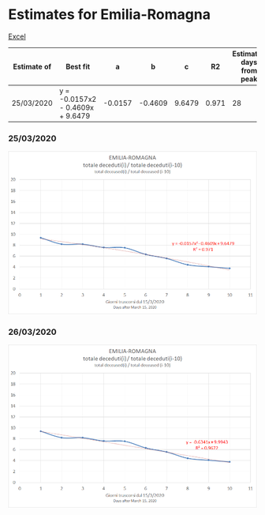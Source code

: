 # Estimates for Emilia-Romagna


[Excel](COVID-19_emilia_romagna.xlsx)

|Estimate of|Best fit|a|b|c|R2|Estimated days from peak|Estimated peak date|
|-|-|-|-|-|-|-|-|
|25/03/2020|y = -0.0157x2 - 0.4609x + 9.6479|-0.0157|-0.4609|9.6479|0.971|28|12/04/2020|

### 25/03/2020

![Fitting 25/03/2020](emilia_romagna_j10_20200325_x2.png)


### 26/03/2020

![Fitting 26/03/2020](emilia_romagna_j10_20200325_x.png)


